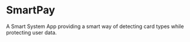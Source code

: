 # SmartPay
A Smart System App providing a smart way of detecting card types while protecting user data.
